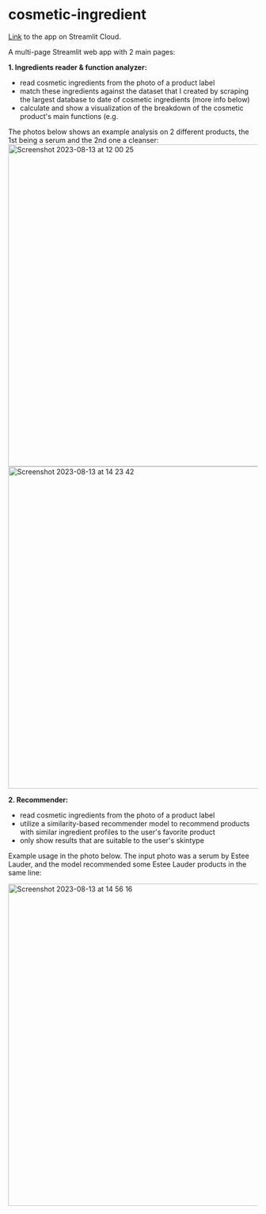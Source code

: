 # cosmetic-ingredient

[Link](https://cosmetic-ingredient.streamlit.app/) to the app on Streamlit Cloud.

A multi-page Streamlit web app with 2 main pages:

**1. Ingredients reader & function analyzer:**
- read cosmetic ingredients from the photo of a product label
- match these ingredients against the dataset that I created by scraping the largest database to date of cosmetic ingredients (more info below)
- calculate and show a visualization of the breakdown of the cosmetic product's main functions (e.g. 

The photos below shows an example analysis on 2 different products, the 1st being a serum and the 2nd one a cleanser:
<img width="780" alt="Screenshot 2023-08-13 at 12 00 25" src="https://github.com/irenehng/cosmetic-ingredient/assets/113161586/52327e9f-8b9a-41c5-a795-f2c2328c4cd4" height="650px" width="3px">
<img width="939" alt="Screenshot 2023-08-13 at 14 23 42" src="https://github.com/irenehng/cosmetic-ingredient/assets/113161586/1232a3b1-d6c7-41ed-8390-4e9991dce5f2" height = "650px">

**2. Recommender:**
- read cosmetic ingredients from the photo of a product label
- utilize a similarity-based recommender model to recommend products with similar ingredient profiles to the user's favorite product
- only show results that are suitable to the user's skintype

Example usage in the photo below. The input photo was a serum by Estee Lauder, and the model recommended some Estee Lauder products in the same line:

<img width="808" alt="Screenshot 2023-08-13 at 14 56 16" src="https://github.com/irenehng/cosmetic-ingredient/assets/113161586/d327d994-36c2-42f4-815b-da4670ac473e" height="650px">
